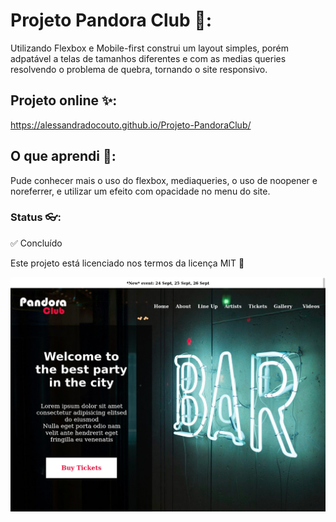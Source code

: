 
# Projeto Pandora Club 🌌:

Utilizando Flexbox e Mobile-first construi um layout simples, porém adpatável a telas de tamanhos diferentes e com as medias queries resolvendo o problema de quebra, tornando o site responsivo.

## Projeto online ✨:
https://alessandradocouto.github.io/Projeto-PandoraClub/

## O que aprendi 🔭:

Pude conhecer mais o uso do flexbox, mediaqueries, o uso de noopener e noreferrer, e utilizar um efeito com opacidade no menu do site. 

### Status 👓: 

✅ Concluído

Este projeto está licenciado nos termos da licença MIT 📌

![projeto pandora club Pagina inicial](https://github.com/alessandradocouto/Projeto-PandoraClub/blob/master/pandora_club.jpg)


